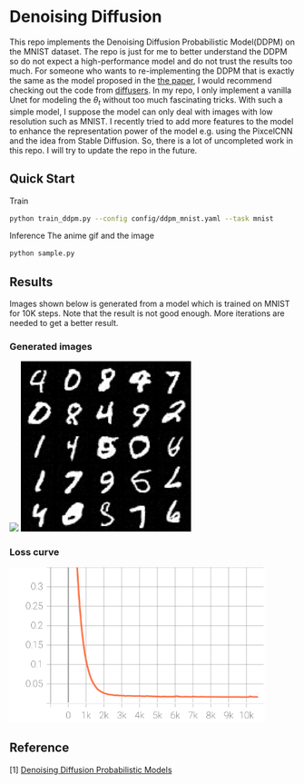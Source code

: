 # Denoising Diffusion

This repo implements the Denoising Diffusion Probabilistic Model(DDPM) on the MNIST dataset. The repo is just for me to better understand the DDPM so do not expect a high-performance model and do not trust the results too much. For someone who wants to re-implementing the DDPM that is exactly the same as the model proposed in the [the paper](https://arxiv.org/abs/2006.11239), I would recommend checking out the code from [diffusers](https://github.com/huggingface/diffusers). In my repo, I only implement a vanilla Unet for modeling the $\theta_{t}$ without too much fascinating tricks. With such a simple model, I suppose the model can only deal with images with low resolution such as MNIST. I recently tried to add more features to the model to enhance the representation power of the model e.g. using the PixcelCNN and the idea from Stable Diffusion. So, there is a lot of uncompleted work in this repo. I will try to update the repo in the future.


## Quick Start 

Train
```bash
python train_ddpm.py --config config/ddpm_mnist.yaml --task mnist
```

Inference
The anime gif and the image 
```bash
python sample.py
```



## Results
Images shown below is generated from a model which is trained on MNIST for 10K steps. Note that the result is not good enough. More iterations are needed to get a better result.

### Generated images
<img src="asset/anime.gif"  width="300">
<img src="asset/final.png"  width="300">

### Loss curve
<img src="asset/loss.svg"  width="450">

## Reference

[1] [Denoising Diffusion Probabilistic Models](https://arxiv.org/abs/2006.11239)

